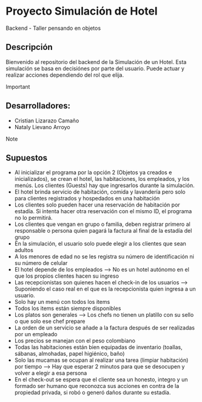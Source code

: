 # Proyecto Simulación de Hotel 
Backend - Taller pensando en objetos 

## Descripción
Bienvenido al repositorio del backend de la Simulación de un Hotel. Esta simulación se basa en decisiónes por parte del usuario. Puede actuar y realizar acciones dependiendo del rol que elija.

> [!IMPORTANT]
> ## Desarrolladores:
> - Cristian Lizarazo Camaño
> - Nataly Lievano Arroyo

>[!NOTE]
> ## Supuestos
> - Al inicializar el programa por la opción 2 (Objetos ya creados e inicializados), se crean el hotel, las habitaciones, los empleados, y los menús. Los clientes (Guests) hay que ingresarlos durante la simulación.
> - El hotel brinda servicio de habitación, comida y lavandería pero solo para clientes registrados y hospedados en una habitación
> - Los clientes solo pueden hacer una reservación de habitación por estadía. Si intenta hacer otra reservación con el mismo ID, el programa no lo permitirá. 
> - Los clientes que vengan en grupo o familia, deben registrar primero al responsable o persona quien pagará la factura al final de la estadía del grupo
> - En la simulación, el usuario solo puede elegir a los clientes que sean adultos
> - A los menores de edad no se les registra su número de identificación ni su número de celular
> - El hotel depende de los empleados --> No es un hotel autónomo en el que los propios clientes hacen su ingreso
> - Las recepcionistas son quienes hacen el check-in de los usuarios --> Suponiendo el caso real en el que es la recepcionista quien ingresa a un usuario.
> - Solo hay un menú con todos los items
> - Todos los items están siempre disponibles
> - Los platos son generales --> Los chefs no tienen un platillo con su sello o que solo ese chef prepare
> - La orden de un servicio se añade a la factura después de ser realizadas por un empleado
> - Los precios se manejan con el peso colombiano
> - Todas las habitaciones están bien equipadas de inventario (toallas, sábanas, almohadas, papel higiénico, baño)
> - Solo las mucamas se ocupan al realizar una tarea (limpiar habitación) por tiempo --> Hay que esperar 2 minutos para que se desocupen y volver a elegir a esa persona
> - En el check-out se espera que el cliente sea un honesto, integro y un formado ser humano que reconozca sus acciones en contra de la propiedad privada, si robó o generó daños durante su estadía.